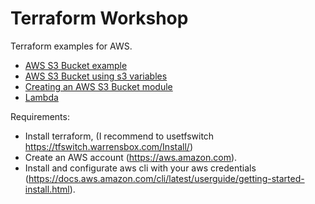 # Terraform Workshop

Terraform examples for AWS.

- [AWS S3 Bucket example](./s3)
- [AWS S3 Bucket using s3 variables](./s3-variables)
- [Creating an AWS S3 Bucket module](./s3-modules)
- [Lambda](./lambda)

Requirements:
- Install terraform, (I recommend to usetfswitch https://tfswitch.warrensbox.com/Install/)
- Create an AWS account (https://aws.amazon.com).
- Install and configurate  aws cli with your aws credentials (https://docs.aws.amazon.com/cli/latest/userguide/getting-started-install.html).

